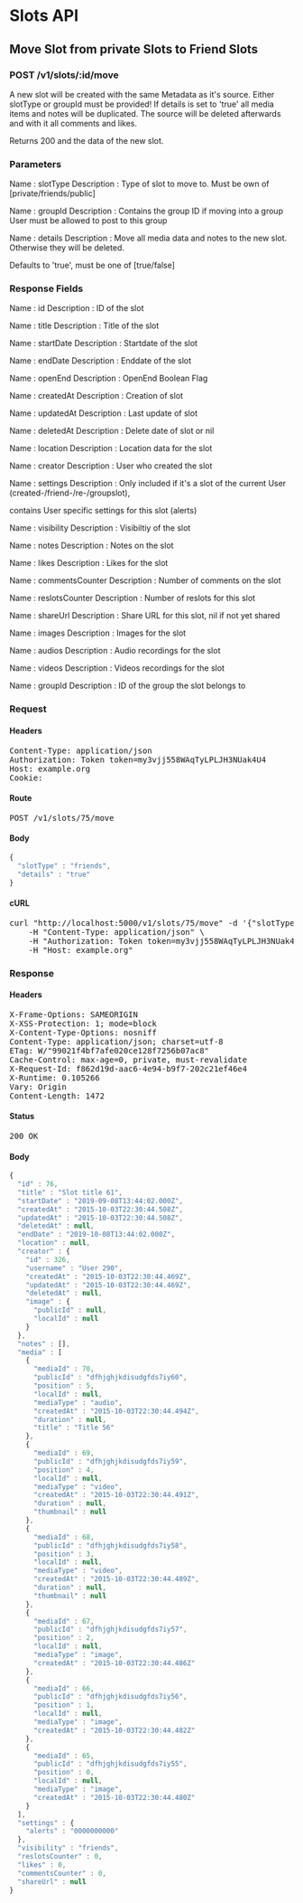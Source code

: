 # Slots API

## Move Slot from private Slots to Friend Slots

### POST /v1/slots/:id/move

A new slot will be created with  the same Metadata as it&#39;s source. Either slotType or groupId must be provided! If details is set to &#39;true&#39; all media items and notes will be duplicated. The source will be deleted afterwards and with it all comments and likes.

Returns 200 and the data of the new slot.

### Parameters

Name : slotType
Description : Type of slot to move to. Must be own of [private/friends/public]

Name : groupId
Description : Contains the group ID if moving into a group User must be allowed to post to this group

Name : details
Description : Move all media data and notes to the new  slot. Otherwise they will be deleted.

Defaults to &#39;true&#39;, must be one of [true/false]


### Response Fields

Name : id
Description : ID of the slot

Name : title
Description : Title of the slot

Name : startDate
Description : Startdate of the slot

Name : endDate
Description : Enddate of the slot

Name : openEnd
Description : OpenEnd Boolean Flag

Name : createdAt
Description : Creation of slot

Name : updatedAt
Description : Last update of slot

Name : deletedAt
Description : Delete date of slot or nil

Name : location
Description : Location data for the slot

Name : creator
Description : User who created the slot

Name : settings
Description : Only included if it&#39;s a slot of the current User (created-/friend-/re-/groupslot),

contains User specific settings for this slot (alerts)

Name : visibility
Description : Visibiltiy of the slot

Name : notes
Description : Notes on the slot

Name : likes
Description : Likes for the slot

Name : commentsCounter
Description : Number of comments on the slot

Name : reslotsCounter
Description : Number of reslots for this slot

Name : shareUrl
Description : Share URL for this slot, nil if not yet shared

Name : images
Description : Images for the slot

Name : audios
Description : Audio recordings for the slot

Name : videos
Description : Videos recordings for the slot

Name : groupId
Description : ID of the group the slot belongs to

### Request

#### Headers

<pre>Content-Type: application/json
Authorization: Token token=my3vjj558WAqTyLPLJH3NUak4U4
Host: example.org
Cookie: </pre>

#### Route

<pre>POST /v1/slots/75/move</pre>

#### Body
```javascript
{
  "slotType" : "friends",
  "details" : "true"
}
```


#### cURL

<pre class="request">curl &quot;http://localhost:5000/v1/slots/75/move&quot; -d &#39;{&quot;slotType&quot;:&quot;friends&quot;,&quot;details&quot;:&quot;true&quot;}&#39; -X POST \
	-H &quot;Content-Type: application/json&quot; \
	-H &quot;Authorization: Token token=my3vjj558WAqTyLPLJH3NUak4U4&quot; \
	-H &quot;Host: example.org&quot;</pre>

### Response

#### Headers

<pre>X-Frame-Options: SAMEORIGIN
X-XSS-Protection: 1; mode=block
X-Content-Type-Options: nosniff
Content-Type: application/json; charset=utf-8
ETag: W/&quot;99021f4bf7afe020ce128f7256b07ac8&quot;
Cache-Control: max-age=0, private, must-revalidate
X-Request-Id: f862d19d-aac6-4e94-b9f7-202c21ef46e4
X-Runtime: 0.105266
Vary: Origin
Content-Length: 1472</pre>

#### Status

<pre>200 OK</pre>

#### Body

```javascript
{
  "id" : 76,
  "title" : "Slot title 61",
  "startDate" : "2019-09-08T13:44:02.000Z",
  "createdAt" : "2015-10-03T22:30:44.508Z",
  "updatedAt" : "2015-10-03T22:30:44.508Z",
  "deletedAt" : null,
  "endDate" : "2019-10-08T13:44:02.000Z",
  "location" : null,
  "creator" : {
    "id" : 326,
    "username" : "User 290",
    "createdAt" : "2015-10-03T22:30:44.469Z",
    "updatedAt" : "2015-10-03T22:30:44.469Z",
    "deletedAt" : null,
    "image" : {
      "publicId" : null,
      "localId" : null
    }
  },
  "notes" : [],
  "media" : [
    {
      "mediaId" : 70,
      "publicId" : "dfhjghjkdisudgfds7iy60",
      "position" : 5,
      "localId" : null,
      "mediaType" : "audio",
      "createdAt" : "2015-10-03T22:30:44.494Z",
      "duration" : null,
      "title" : "Title 56"
    },
    {
      "mediaId" : 69,
      "publicId" : "dfhjghjkdisudgfds7iy59",
      "position" : 4,
      "localId" : null,
      "mediaType" : "video",
      "createdAt" : "2015-10-03T22:30:44.491Z",
      "duration" : null,
      "thumbnail" : null
    },
    {
      "mediaId" : 68,
      "publicId" : "dfhjghjkdisudgfds7iy58",
      "position" : 3,
      "localId" : null,
      "mediaType" : "video",
      "createdAt" : "2015-10-03T22:30:44.489Z",
      "duration" : null,
      "thumbnail" : null
    },
    {
      "mediaId" : 67,
      "publicId" : "dfhjghjkdisudgfds7iy57",
      "position" : 2,
      "localId" : null,
      "mediaType" : "image",
      "createdAt" : "2015-10-03T22:30:44.486Z"
    },
    {
      "mediaId" : 66,
      "publicId" : "dfhjghjkdisudgfds7iy56",
      "position" : 1,
      "localId" : null,
      "mediaType" : "image",
      "createdAt" : "2015-10-03T22:30:44.482Z"
    },
    {
      "mediaId" : 65,
      "publicId" : "dfhjghjkdisudgfds7iy55",
      "position" : 0,
      "localId" : null,
      "mediaType" : "image",
      "createdAt" : "2015-10-03T22:30:44.480Z"
    }
  ],
  "settings" : {
    "alerts" : "0000000000"
  },
  "visibility" : "friends",
  "reslotsCounter" : 0,
  "likes" : 0,
  "commentsCounter" : 0,
  "shareUrl" : null
}
```
